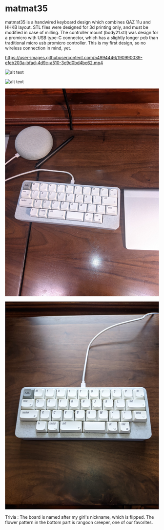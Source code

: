 # matmat35
matmat35 is a handwired keyboard design which combines QAZ 11u and HHKB layout.
STL files were designed for 3d printing only, and must be modified in case of milling. The controller mount (body21.stl) was design for a promicro with USB type-C connector, which has a slightly longer pcb than traditional micro usb promicro controller. This is my first design, so no wireless connection in mind, yet.

https://user-images.githubusercontent.com/54994446/190990039-efeb203a-bfad-4d9c-a510-3c9d0bd4bc62.mp4

![alt text](https://github.com/kienkhuat/matmat35/blob/4ecc0036a1fac5ddfb65b8943ccc5cc10f14dd4a/gallery/301339150_886128702348096_6248170106599973340_n.jpeg)

![alt text](https://github.com/kienkhuat/matmat35/blob/4ecc0036a1fac5ddfb65b8943ccc5cc10f14dd4a/gallery/301220904_1114592789148541_1752761011265037629_n.jpeg)

![alt text](https://github.com/kiencovn/matmat35-keyboard/blob/4ed1d90cb1305aef8cc40c0a18b177cacc030d7a/gallery/947e579af2fd35a36cec.jpg)

![alt text](https://github.com/kiencovn/matmat35-keyboard/blob/4ed1d90cb1305aef8cc40c0a18b177cacc030d7a/gallery/2610264e832944771d38.jpg)



Trivia : The board is named after my girl's nickname, which is flipped. The flower pattern in the bottom part is rangoon creeper, one of our favorites. 




